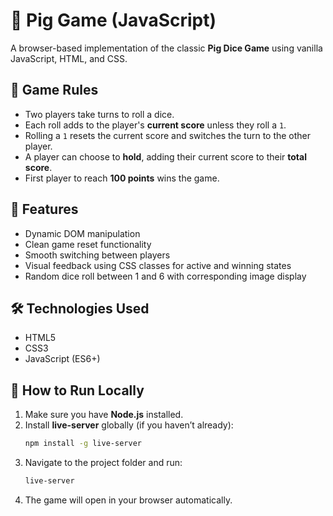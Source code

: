 # 🎲 Pig Game (JavaScript)

A browser-based implementation of the classic **Pig Dice Game** using vanilla JavaScript, HTML, and CSS.

## 🧠 Game Rules

- Two players take turns to roll a dice.
- Each roll adds to the player's **current score** unless they roll a `1`.
- Rolling a `1` resets the current score and switches the turn to the other player.
- A player can choose to **hold**, adding their current score to their **total score**.
- First player to reach **100 points** wins the game.

## 🚀 Features

- Dynamic DOM manipulation
- Clean game reset functionality
- Smooth switching between players
- Visual feedback using CSS classes for active and winning states
- Random dice roll between 1 and 6 with corresponding image display

## 🛠️ Technologies Used

- HTML5
- CSS3
- JavaScript (ES6+)

## 🚀 How to Run Locally

1. Make sure you have **Node.js** installed.
2. Install **live-server** globally (if you haven’t already):
   ```bash
   npm install -g live-server
   ```
3. Navigate to the project folder and run:
   ```bash
   live-server
   ```
4. The game will open in your browser automatically.

